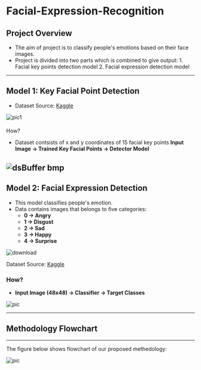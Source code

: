 # Facial-Expression-Recognition

## Project Overview
- The aim of project is to classify people's emotions based on their face images.
- Project is divided into two parts which is combined to give output:
				 1. Facial key points detection model
				 2. Facial expression detection model

------------
## Model 1: Key Facial Point Detection
- Dataset Source: [Kaggle](http://https://www.kaggle.com/c/facial-keypoints-detection/data "Kaggle")

![pic1](https://user-images.githubusercontent.com/42632417/110663048-1f295700-81ec-11eb-87f8-9b424fb2141f.png)
#### 
How?
- Dataset contsists of x and y coordinates of 15 facial key points
**Input Image -> Trained Key Facial Points -> Detector Model**

![dsBuffer bmp](https://user-images.githubusercontent.com/42632417/110666470-5ea57280-81ef-11eb-8113-cc9a9690587d.png)
------------


## Model 2: Facial Expression Detection
- This model classifies people's emotion.
- Data contains images that belongs to five categories:
	- **0 -> Angry**
	- **1 -> Disgust**
	- **2 -> Sad**
	- **3 -> Happy**
	- **4 -> Surprise**


![download](https://user-images.githubusercontent.com/42632417/110667195-0ae75900-81f0-11eb-835a-79a92334bf47.png)

Dataset Source: [Kaggle](http://https://www.kaggle.com/c/challenges-in-representation-learning-facial-expression-recognition-challenge/data "Kaggle")

### How?
- **Input Image (48x48) -> Classifier -> Target Classes**


![pic](https://user-images.githubusercontent.com/42632417/110667735-91039f80-81f0-11eb-9ef4-7dc7bcbdf9a7.GIF)

------------



## Methodology Flowchart
------------
The figure below shows flowchart of our proposed methedology:

![pic](https://user-images.githubusercontent.com/42632417/110668444-53ebdd00-81f1-11eb-93d0-349ea932079c.GIF)






